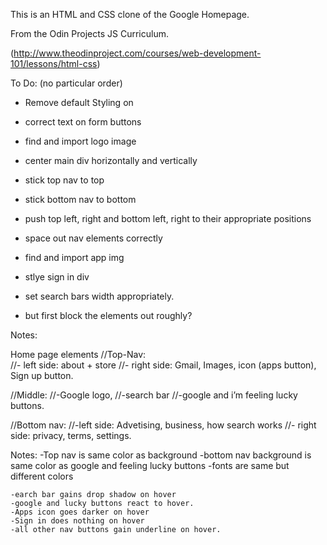 This is an HTML and CSS clone of the Google Homepage.

From the Odin Projects JS Curriculum.

(http://www.theodinproject.com/courses/web-development-101/lessons/html-css)

To Do: (no particular order)
- Remove default Styling on <a>
- correct text on form buttons
- find and import logo image
- center main div horizontally and vertically
- stick top nav to top
- stick bottom nav to bottom
- push top left, right and bottom left, right to their appropriate positions
- space out nav elements correctly
- find and import app img
- stlye sign in div
- set search bars width appropriately.

- but first block the elements out roughly?



Notes:

Home page elements
//Top-Nav:  
//- left side: about + store
//- right side: Gmail, Images, icon (apps button), Sign up button.

//Middle:
//-Google logo,
//-search bar
//-google and i’m feeling lucky buttons.

//Bottom nav:
//-left side: Advetising, business, how search works
//- right side: privacy, terms, settings.

Notes:
	-Top nav is same color as background
	-bottom nav background is same color as google and feeling lucky buttons
	-fonts are same but different colors
	
	-earch bar gains drop shadow on hover
	-google and lucky buttons react to hover.
	-Apps icon goes darker on hover
	-Sign in does nothing on hover
	-all other nav buttons gain underline on hover.